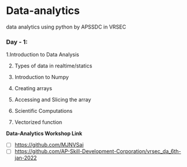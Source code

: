 # Data-analytics
data analytics using python by APSSDC in VRSEC

### Day - 1:

1.Introduction to Data Analysis

2. Types of data in realtime/statics

4. Introduction to Numpy

6. Creating arrays

8. Accessing and Slicing the array

10. Scientific Computations

12. Vectorized function

**Data-Analytics Workshop Link**
- [ ] https://github.com/MJNVSai
- [ ] https://github.com/AP-Skill-Development-Corporation/vrsec_da_6th-jan-2022
